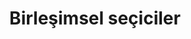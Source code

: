 ---
title: "Birleşimsel seçiciler"
metaTitle: "Birleşimsel seçiciler"
metaDescription: "CSS'te birleşimsel seçiciler"
---